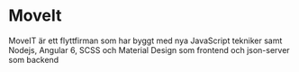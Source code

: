 # MoveIt
MoveIT är ett flyttfirman som har byggt med nya JavaScript tekniker samt Nodejs, Angular 6, SCSS och Material Design som frontend och json-server som backend
